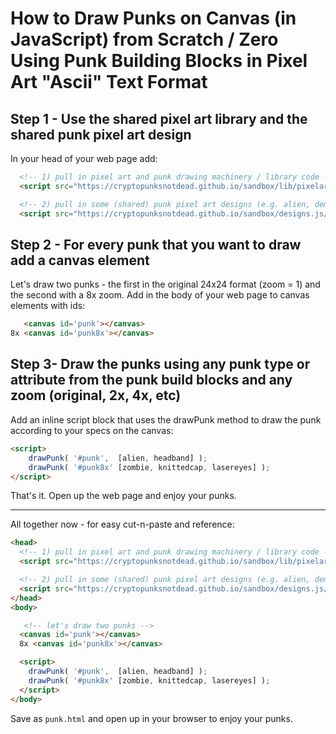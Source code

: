# How to Draw Punks on Canvas (in JavaScript) from Scratch / Zero Using Punk Building Blocks in Pixel Art "Ascii" Text Format


## Step 1 -  Use the shared pixel art library and the shared punk pixel art design

In your head of your web page add:

``` html
  <!-- 1) pull in pixel art and punk drawing machinery / library code -->
  <script src="https://cryptopunksnotdead.github.io/sandbox/lib/pixelart.js"></script>

  <!-- 2) pull in some (shared) punk pixel art designs (e.g. alien, demon, etc.) -->
  <script src="https://cryptopunksnotdead.github.io/sandbox/designs.js/designs.js"></script>
```

## Step 2 - For every punk that you want to draw add a canvas element

Let's draw two punks - the first in the original 24x24 format (zoom = 1) and the second with a 8x zoom. Add in the body of your web page
to canvas elements with ids:

``` html
   <canvas id='punk'></canvas>
8x <canvas id='punk8x'></canvas>
```

## Step 3- Draw the punks using any punk type or attribute from the punk build blocks and any zoom (original, 2x, 4x, etc) 

Add an inline script block that uses the drawPunk method to draw the punk according to your specs on the canvas:

``` html
<script>
    drawPunk( '#punk',  [alien, headband] );
    drawPunk( '#punk8x' [zombie, knittedcap, lasereyes] );
</script>
``` 

That's it.    Open up the web page and enjoy your punks.



---

All together now - for easy cut-n-paste and reference:

``` html
<head>
  <!-- 1) pull in pixel art and punk drawing machinery / library code -->
  <script src="https://cryptopunksnotdead.github.io/sandbox/lib/pixelart.js"></script>

  <!-- 2) pull in some (shared) punk pixel art designs (e.g. alien, demon, etc.) -->
  <script src="https://cryptopunksnotdead.github.io/sandbox/designs.js/designs.js"></script>
</head>
<body>

   <!-- let's draw two punks -->
  <canvas id='punk'></canvas>
  8x <canvas id='punk8x'></canvas>

  <script>
    drawPunk( '#punk',  [alien, headband] );
    drawPunk( '#punk8x' [zombie, knittedcap, lasereyes] );
  </script>
</body>
```

Save as `punk.html` and open up in your browser to enjoy your punks.

